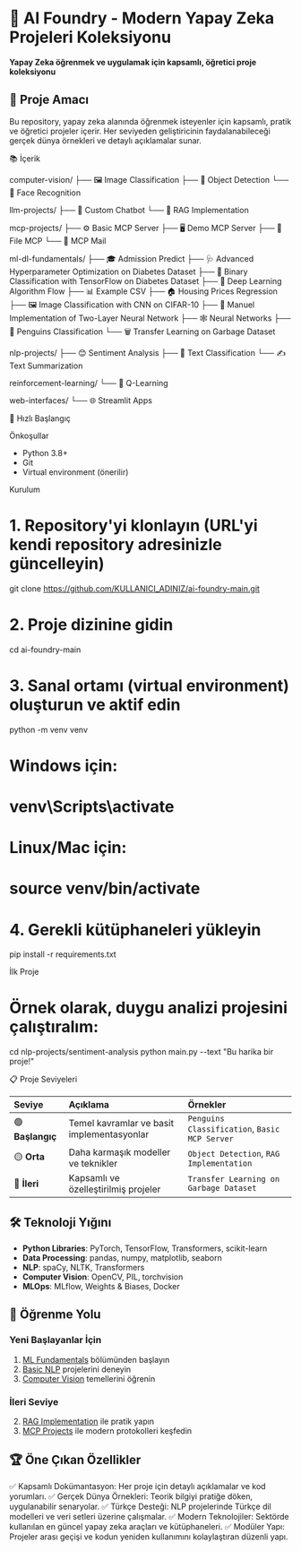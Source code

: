# 🧠 AI Foundry - Modern Yapay Zeka Projeleri Koleksiyonu



**Yapay Zeka öğrenmek ve uygulamak için kapsamlı, öğretici proje koleksiyonu**


## 🎯 Proje Amacı

Bu repository, yapay zeka alanında öğrenmek isteyenler için kapsamlı, pratik ve öğretici projeler içerir. Her seviyeden geliştiricinin faydalanabileceği gerçek dünya örnekleri ve detaylı açıklamalar sunar.

📚 İçerik

 computer-vision/
├── 🖼️ Image Classification
├── 🎯 Object Detection
└── 👤 Face Recognition

 llm-projects/
├── 💬 Custom Chatbot
└── 🔎 RAG Implementation

 mcp-projects/
├── ⚙️ Basic MCP Server
├── 🖥️ Demo MCP Server
├── 📄 File MCP
└── 📧 MCP Mail

 ml-dl-fundamentals/
├── 🎓 Admission Predict
├── 🩺 Advanced Hyperparameter Optimization on Diabetes Dataset
├── 💉 Binary Classification with TensorFlow on Diabetes Dataset
├── 🌊 Deep Learning Algorithm Flow
├── 📊 Example CSV
├── 🏠 Housing Prices Regression
├── 🖼️ Image Classification with CNN on CIFAR-10
├── 🧠 Manuel Implementation of Two-Layer Neural Network
├── 🕸️ Neural Networks
├── 🐧 Penguins Classification
└── 🗑️ Transfer Learning on Garbage Dataset

 nlp-projects/
├── 😊 Sentiment Analysis
├── 📑 Text Classification
└── ✍️ Text Summarization

 reinforcement-learning/
└── 🤖 Q-Learning

 web-interfaces/
└── 🌐 Streamlit Apps

🚀 Hızlı Başlangıç

Önkoşullar

* Python 3.8+
* Git
* Virtual environment (önerilir)

Kurulum

# 1. Repository'yi klonlayın (URL'yi kendi repository adresinizle güncelleyin)
git clone https://github.com/KULLANICI_ADINIZ/ai-foundry-main.git

# 2. Proje dizinine gidin
cd ai-foundry-main

# 3. Sanal ortamı (virtual environment) oluşturun ve aktif edin
python -m venv venv

# Windows için:
# venv\Scripts\activate

# Linux/Mac için:
# source venv/bin/activate

# 4. Gerekli kütüphaneleri yükleyin
pip install -r requirements.txt

İlk Proje

# Örnek olarak, duygu analizi projesini çalıştıralım:
cd nlp-projects/sentiment-analysis
python main.py --text "Bu harika bir proje!"

📋 Proje Seviyeleri

| Seviye | Açıklama | Örnekler |
| :--- | :--- | :--- |
| 🟢 **Başlangıç** | Temel kavramlar ve basit implementasyonlar | `Penguins Classification`, `Basic MCP Server` |
| 🟡 **Orta** | Daha karmaşık modeller ve teknikler | `Object Detection`, `RAG Implementation` |
| 🔴 **İleri** | Kapsamlı ve özelleştirilmiş projeler | `Transfer Learning on Garbage Dataset` |



## 🛠️ Teknoloji Yığını

- **Python Libraries**: PyTorch, TensorFlow, Transformers, scikit-learn
- **Data Processing**: pandas, numpy, matplotlib, seaborn
- **NLP**: spaCy, NLTK, Transformers
- **Computer Vision**: OpenCV, PIL, torchvision
- **MLOps**: MLflow, Weights & Biases, Docker

## 📖 Öğrenme Yolu

### Yeni Başlayanlar İçin
1. [ML Fundamentals](ml-dl-fundamentals/) bölümünden başlayın
2. [Basic NLP](nlp-projects/text-classification/) projelerini deneyin
3. [Computer Vision](computer-vision/image-classification/) temellerini öğrenin

### İleri Seviye
2. [RAG Implementation](llm-projects/rag-implementation/) ile pratik yapın
3. [MCP Projects](mcp-projects/) ile modern protokolleri keşfedin


## 🏆 Öne Çıkan Özellikler
✅ Kapsamlı Dokümantasyon: Her proje için detaylı açıklamalar ve kod yorumları.
✅ Gerçek Dünya Örnekleri: Teorik bilgiyi pratiğe döken, uygulanabilir senaryolar.
✅ Türkçe Desteği: NLP projelerinde Türkçe dil modelleri ve veri setleri üzerine çalışmalar.
✅ Modern Teknolojiler: Sektörde kullanılan en güncel yapay zeka araçları ve kütüphaneleri.
✅ Modüler Yapı: Projeler arası geçişi ve kodun yeniden kullanımını kolaylaştıran düzenli yapı.

